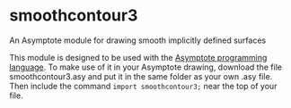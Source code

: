 # smoothcontour3
An Asymptote module for drawing smooth implicitly defined surfaces

This module is designed to be used with the [Asymptote programming 
language](http://asymptote.sourceforge.net). To make use of it in your
Asymptote drawing, download the file smoothcontour3.asy and put
it in the same folder as your own .asy file. Then include the command
`import smoothcontour3;` near the top of your file.

